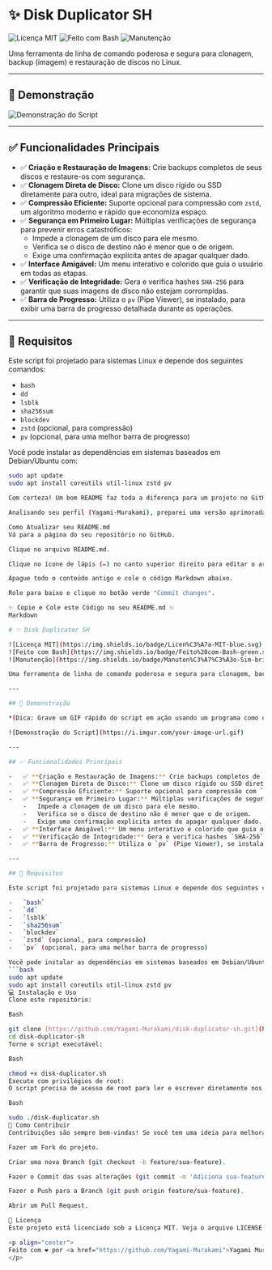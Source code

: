# ✨ Disk Duplicator SH

![Licença MIT](https://img.shields.io/badge/Licen%C3%A7a-MIT-blue.svg)
![Feito com Bash](https://img.shields.io/badge/Feito%20com-Bash-green.svg)
![Manutenção](https://img.shields.io/badge/Manuten%C3%A7%C3%A3o-Sim-brightgreen.svg)

Uma ferramenta de linha de comando poderosa e segura para clonagem, backup (imagem) e restauração de discos no Linux.

---

## 🚀 Demonstração



![Demonstração do Script](https://i.imgur.com/P2zUhOs.gif) 

---

## ✅ Funcionalidades Principais

-   ✅ **Criação e Restauração de Imagens:** Crie backups completos de seus discos e restaure-os com segurança.
-   ✅ **Clonagem Direta de Disco:** Clone um disco rígido ou SSD diretamente para outro, ideal para migrações de sistema.
-   ✅ **Compressão Eficiente:** Suporte opcional para compressão com `zstd`, um algoritmo moderno e rápido que economiza espaço.
-   ✅ **Segurança em Primeiro Lugar:** Múltiplas verificações de segurança para prevenir erros catastróficos:
    -   Impede a clonagem de um disco para ele mesmo.
    -   Verifica se o disco de destino não é menor que o de origem.
    -   Exige uma confirmação explícita antes de apagar qualquer dado.
-   ✅ **Interface Amigável:** Um menu interativo e colorido que guia o usuário em todas as etapas.
-   ✅ **Verificação de Integridade:** Gera e verifica hashes `SHA-256` para garantir que suas imagens de disco não estejam corrompidas.
-   ✅ **Barra de Progresso:** Utiliza o `pv` (Pipe Viewer), se instalado, para exibir uma barra de progresso detalhada durante as operações.

---

## 🔧 Requisitos

Este script foi projetado para sistemas Linux e depende dos seguintes comandos:

-   `bash`
-   `dd`
-   `lsblk`
-   `sha256sum`
-   `blockdev`
-   `zstd` (opcional, para compressão)
-   `pv` (opcional, para uma melhor barra de progresso)

Você pode instalar as dependências em sistemas baseados em Debian/Ubuntu com:
```bash
sudo apt update
sudo apt install coreutils util-linux zstd pv

Com certeza! Um bom README faz toda a diferença para um projeto no GitHub. Ele é a porta de entrada e a primeira impressão que as pessoas terão do seu trabalho.

Analisando seu perfil (Yagami-Murakami), preparei uma versão aprimorada e mais visual do README.md para o seu projeto disk-duplicator-sh. Ele usa elementos de formatação do Markdown para ficar mais organizado e atraente.

Como Atualizar seu README.md
Vá para a página do seu repositório no GitHub.

Clique no arquivo README.md.

Clique no ícone de lápis (✏️) no canto superior direito para editar o arquivo.

Apague todo o conteúdo antigo e cole o código Markdown abaixo.

Role para baixo e clique no botão verde "Commit changes".

✨ Copie e Cole este Código no seu README.md ✨
Markdown

# ✨ Disk Duplicator SH

![Licença MIT](https://img.shields.io/badge/Licen%C3%A7a-MIT-blue.svg)
![Feito com Bash](https://img.shields.io/badge/Feito%20com-Bash-green.svg)
![Manutenção](https://img.shields.io/badge/Manuten%C3%A7%C3%A3o-Sim-brightgreen.svg)

Uma ferramenta de linha de comando poderosa e segura para clonagem, backup (imagem) e restauração de discos no Linux.

---

## 🚀 Demonstração

*(Dica: Grave um GIF rápido do script em ação usando um programa como o [Peek](https://github.com/phw/peek) e coloque aqui para impressionar!)*

![Demonstração do Script](https://i.imgur.com/your-image-url.gif) 

---

## ✅ Funcionalidades Principais

-   ✅ **Criação e Restauração de Imagens:** Crie backups completos de seus discos e restaure-os com segurança.
-   ✅ **Clonagem Direta de Disco:** Clone um disco rígido ou SSD diretamente para outro, ideal para migrações de sistema.
-   ✅ **Compressão Eficiente:** Suporte opcional para compressão com `zstd`, um algoritmo moderno e rápido que economiza espaço.
-   ✅ **Segurança em Primeiro Lugar:** Múltiplas verificações de segurança para prevenir erros catastróficos:
    -   Impede a clonagem de um disco para ele mesmo.
    -   Verifica se o disco de destino não é menor que o de origem.
    -   Exige uma confirmação explícita antes de apagar qualquer dado.
-   ✅ **Interface Amigável:** Um menu interativo e colorido que guia o usuário em todas as etapas.
-   ✅ **Verificação de Integridade:** Gera e verifica hashes `SHA-256` para garantir que suas imagens de disco não estejam corrompidas.
-   ✅ **Barra de Progresso:** Utiliza o `pv` (Pipe Viewer), se instalado, para exibir uma barra de progresso detalhada durante as operações.

---

## 🔧 Requisitos

Este script foi projetado para sistemas Linux e depende dos seguintes comandos:

-   `bash`
-   `dd`
-   `lsblk`
-   `sha256sum`
-   `blockdev`
-   `zstd` (opcional, para compressão)
-   `pv` (opcional, para uma melhor barra de progresso)

Você pode instalar as dependências em sistemas baseados em Debian/Ubuntu com:
```bash
sudo apt update
sudo apt install coreutils util-linux zstd pv
💻 Instalação e Uso
Clone este repositório:

Bash

git clone [https://github.com/Yagami-Murakami/disk-duplicator-sh.git](https://github.com/Yagami-Murakami/disk-duplicator-sh.git)
cd disk-duplicator-sh
Torne o script executável:

Bash

chmod +x disk-duplicator.sh
Execute com privilégios de root:
O script precisa de acesso de root para ler e escrever diretamente nos dispositivos de disco.

Bash

sudo ./disk-duplicator.sh
🙏 Como Contribuir
Contribuições são sempre bem-vindas! Se você tem uma ideia para melhorar o script, encontrou um bug ou quer adicionar uma nova funcionalidade, sinta-se à vontade para:

Fazer um Fork do projeto.

Criar uma nova Branch (git checkout -b feature/sua-feature).

Fazer o Commit das suas alterações (git commit -m 'Adiciona sua-feature').

Fazer o Push para a Branch (git push origin feature/sua-feature).

Abrir um Pull Request.

📄 Licença
Este projeto está licenciado sob a Licença MIT. Veja o arquivo LICENSE para mais detalhes.

<p align="center">
Feito com ❤️ por <a href="https://github.com/Yagami-Murakami">Yagami Murakami</a>
</p>
